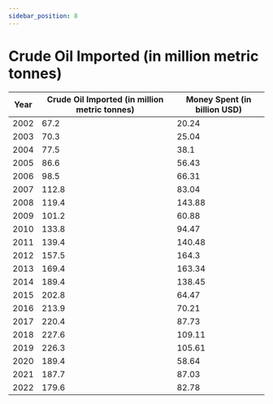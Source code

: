 ```yaml
---
sidebar_position: 8
---
```

# Crude Oil Imported (in million metric tonnes)




| Year | Crude Oil Imported (in million metric tonnes) | Money Spent (in billion USD) |
|------|-----------------------------------------------|------------------------------|
| 2002 | 67.2                                          | 20.24                        |
| 2003 | 70.3                                          | 25.04                        |
| 2004 | 77.5                                          | 38.1                         |
| 2005 | 86.6                                          | 56.43                        |
| 2006 | 98.5                                          | 66.31                        |
| 2007 | 112.8                                         | 83.04                        |
| 2008 | 119.4                                         | 143.88                       |
| 2009 | 101.2                                         | 60.88                        |
| 2010 | 133.8                                         | 94.47                        |
| 2011 | 139.4                                         | 140.48                       |
| 2012 | 157.5                                         | 164.3                        |
| 2013 | 169.4                                         | 163.34                       |
| 2014 | 189.4                                         | 138.45                       |
| 2015 | 202.8                                         | 64.47                        |
| 2016 | 213.9                                         | 70.21                        |
| 2017 | 220.4                                         | 87.73                        |
| 2018 | 227.6                                         | 109.11                       |
| 2019 | 226.3                                         | 105.61                       |
| 2020 | 189.4                                         | 58.64                        |
| 2021 | 187.7                                         | 87.03                        |
| 2022 | 179.6                                         | 82.78                        |